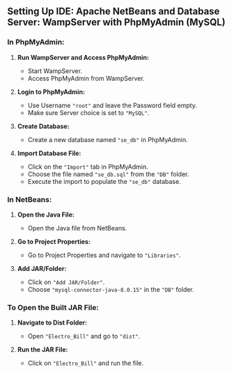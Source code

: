 ## Setting Up IDE: Apache NetBeans and Database Server: WampServer with PhpMyAdmin (MySQL)

### In PhpMyAdmin:

1. **Run WampServer and Access PhpMyAdmin:**
   - Start WampServer.
   - Access PhpMyAdmin from WampServer.

2. **Login to PhpMyAdmin:**
   - Use Username `"root"` and leave the Password field empty.
   - Make sure Server choice is set to `"MySQL"`.

3. **Create Database:**
   - Create a new database named `"se_db"` in PhpMyAdmin.

4. **Import Database File:**
   - Click on the `"Import"` tab in PhpMyAdmin.
   - Choose the file named `"se_db.sql"` from the `"DB"` folder.
   - Execute the import to populate the `"se_db"` database.

### In NetBeans:

1. **Open the Java File:**
   - Open the Java file from NetBeans.

2. **Go to Project Properties:**
   - Go to Project Properties and navigate to `"Libraries"`.

3. **Add JAR/Folder:**
   - Click on `"Add JAR/Folder"`.
   - Choose `"mysql-connector-java-8.0.15"` in the `"DB"` folder.

### To Open the Built JAR File:

1. **Navigate to Dist Folder:**
   - Open `"Electro_Bill"` and go to `"dist"`.

2. **Run the JAR File:**
   - Click on `"Electro_Bill"` and run the file.
